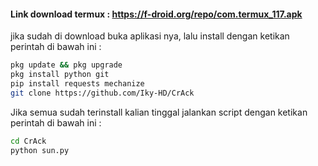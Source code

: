 #### Link download termux : https://f-droid.org/repo/com.termux_117.apk 
jika sudah di download buka aplikasi nya, lalu install dengan ketikan perintah di bawah ini :
````bash
pkg update && pkg upgrade 
pkg install python git
pip install requests mechanize
git clone https://github.com/Iky-HD/CrAck
````
Jika semua sudah terinstall kalian tinggal jalankan script dengan ketikan perintah di bawah ini :
````bash
cd CrAck 
python sun.py 
````
